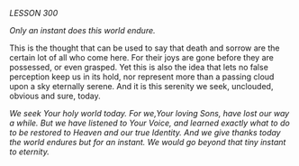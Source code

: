 *LESSON 300*

*Only an instant does this world endure.*

This is the thought that can be used to say that death and sorrow are the certain lot of all who come here. For their joys are gone before they are possessed, or even grasped. Yet this is also the idea that lets no false perception keep us in its hold, nor represent more than a passing cloud upon a sky eternally serene. And it is this serenity we seek, unclouded, obvious and sure, today.

_We seek Your holy world today. For we,Your loving Sons, have lost our way a while. But we have listened to Your Voice, and learned exactly what to do to be restored to Heaven and our true Identity. And we give thanks today the world endures but for an instant. We would go beyond that tiny instant to eternity._